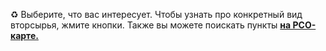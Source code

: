 ♻️ Выберите, что вас интересует.
Чтобы узнать про конкретный вид вторсырья, жмите кнопки. Также вы можете поискать пункты **[на РСО-карте.](https://recyclemap.ru/viewer?center=20.473800,54.704529,10.63)**
